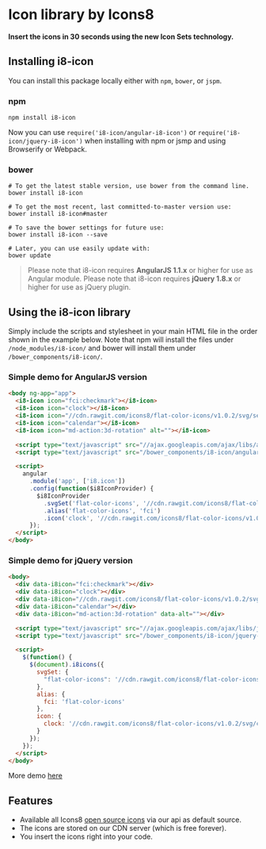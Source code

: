 # Icon library by Icons8

**Insert the icons in 30 seconds using the new Icon Sets technology.**

## Installing i8-icon

You can install this package locally either with `npm`, `bower`, or `jspm`.

### npm

```shell
npm install i8-icon
```

Now you can use `require('i8-icon/angular-i8-icon')` or `require('i8-icon/jquery-i8-icon')` when installing with npm or jsmp and using Browserify or Webpack.

### bower

```shell
# To get the latest stable version, use bower from the command line.
bower install i8-icon

# To get the most recent, last committed-to-master version use:
bower install i8-icon#master 

# To save the bower settings for future use:
bower install i8-icon --save

# Later, you can use easily update with:
bower update
```

> Please note that i8-icon requires **AngularJS 1.1.x** or higher for use as Angular module.
> Please note that i8-icon requires **jQuery 1.8.x** or higher for use as jQuery plugin.


## Using the i8-icon library

Simply include the scripts and stylesheet in your main HTML file in the order shown in the example below. Note that npm will install the files under `/node_modules/i8-icon/` and bower will install them under `/bower_components/i8-icon/`.


### Simple demo for AngularJS version
```html
<body ng-app="app">
  <i8-icon icon="fci:checkmark"></i8-icon>
  <i8-icon icon="clock"></i8-icon>
  <i8-icon icon="//cdn.rawgit.com/icons8/flat-color-icons/v1.0.2/svg/search.svg"></i8-icon>
  <i8-icon icon="calendar"></i8-icon>
  <i8-icon icon="md-action:3d-rotation" alt=""></i8-icon>

  <script type="text/javascript" src="//ajax.googleapis.com/ajax/libs/angularjs/1.1.5/angular.js"></script>
  <script type="text/javascript" src="/bower_components/i8-icon/angular-i8-icon.js"></script>

  <script>
    angular
      .module('app', ['i8.icon'])
      .config(function($i8IconProvider) {
        $i8IconProvider
          .svgSet('flat-color-icons', '//cdn.rawgit.com/icons8/flat-color-icons/v1.0.2/icon-set/icons.svg')
          .alias('flat-color-icons', 'fci')
          .icon('clock', '//cdn.rawgit.com/icons8/flat-color-icons/v1.0.2/svg/clock.svg')
      });
  </script>
</body>
```

### Simple demo for jQuery version
```html
<body>
  <div data-i8icon="fci:checkmark"></div>
  <div data-i8icon="clock"></div>
  <div data-i8icon="//cdn.rawgit.com/icons8/flat-color-icons/v1.0.2/svg/search.svg"></div>
  <div data-i8icon="calendar"></div>
  <div data-i8icon="md-action:3d-rotation" data-alt=""></div>

  <script type="text/javascript" src="//ajax.googleapis.com/ajax/libs/jquery/1.8.0/jquery.js"></script>
  <script type="text/javascript" src="/bower_components/i8-icon/jquery-i8-icon.js"></script>

  <script>
    $(function() {
      $(document).i8icons({
        svgSet: {
          "flat-color-icons": '//cdn.rawgit.com/icons8/flat-color-icons/v1.0.2/icon-set/icons.svg'
        },
        alias: {
          fci: 'flat-color-icons'
        },
        icon: {
          clock: '//cdn.rawgit.com/icons8/flat-color-icons/v1.0.2/svg/clock.svg'
        }
      });
    });
  </script>
</body>
```

More demo [here](https://icons8.github.io/i8-icon/)

## Features

- Available all Icons8 [open source icons](https://github.com/icons8/flat-color-icons) via our api as default source.
- The icons are stored on our CDN server (which is free forever).
- You insert the icons right into your code.
